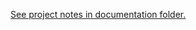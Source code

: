 [See project notes in documentation folder.](https://github.com/twoofswords/documentation/blob/main/rust/actix_mongo_crud.md)
